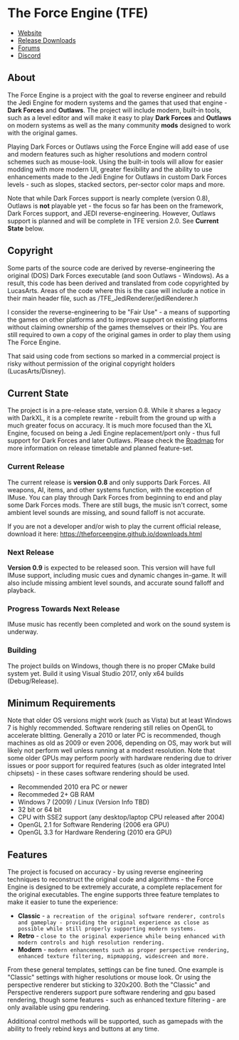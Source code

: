 # The Force Engine (TFE)
* [Website](https://theforceengine.github.io/)
* [Release Downloads](https://theforceengine.github.io/downloads.html)
* [Forums](https://the-force-engine.freeforums.net/)
* [Discord](https://discord.gg/hpsJnY9)

## About
The Force Engine is a project with the goal to reverse engineer and rebuild the Jedi Engine for modern systems and the games that used that engine - **Dark Forces** and **Outlaws**. The project will include modern, built-in tools, such as a level editor and will make it easy to play **Dark Forces** and **Outlaws** on modern systems as well as the many community **mods** designed to work with the original games.

Playing Dark Forces or Outlaws using the Force Engine will add ease of use and modern features such as higher resolutions and modern control schemes such as mouse-look. Using the built-in tools will allow for easier modding with more modern UI, greater flexibility and the ability to use enhancements made to the Jedi Engine for Outlaws in custom Dark Forces levels - such as slopes, stacked sectors, per-sector color maps and more.

Note that while Dark Forces support is nearly complete (version 0.8), Outlaws is **not** playable yet - the focus so far has been on the framework, Dark Forces support, and JEDI reverse-engineering. However, Outlaws support is planned and will be complete in TFE version 2.0. See **Current State** below.

## Copyright
Some parts of the source code are derived by reverse-engineering the original (DOS) Dark Forces executable (and soon Outlaws - Windows). As a result, this code has been derived and translated from code copyrighted by LucasArts. Areas of the code where this is the case will include a notice in their main header file, such as /TFE_JediRenderer/jediRenderer.h

I consider the reverse-engineering to be "Fair Use" - a means of supporting the games on other platforms and to improve support on existing platforms without claiming ownership of the games themselves or their IPs. You are still required to own a copy of the original games in order to play them using The Force Engine.

That said using code from sections so marked in a commercial project is risky without permission of the original copyright holders (LucasArts/Disney).

## Current State
The project is in a pre-release state, version 0.8. While it shares a legacy with DarkXL, it is a complete rewrite - rebuilt from the ground up with a much greater focus on accuracy. It is much more focused than the XL Engine, focused on being a Jedi Engine replacement/port only - thus full support for Dark Forces and later Outlaws. Please check the [Roadmap](Roadmap.md) for more information on release timetable and planned feature-set.

### Current Release
The current release is **version 0.8** and only supports Dark Forces. All weapons, AI, items, and other systems function, with the exception of IMuse. You can play through Dark Forces from beginning to end and play some Dark Forces mods. There are still bugs, the music isn't correct, some ambient level sounds are missing, and sound falloff is not accurate.

If you are not a developer and/or wish to play the current official release, download it here: https://theforceengine.github.io/downloads.html

### Next Release
**Version 0.9** is expected to be released soon. This version will have full IMuse support, including music cues and dynamic changes in-game. It will also include missing ambient level sounds, and accurate sound falloff and playback.

### Progress Towards Next Release
IMuse music has recently been completed and work on the sound system is underway.

### Building
The project builds on Windows, though there is no proper CMake build system yet. Build it using Visual Studio 2017, only x64 builds (Debug/Release).

## Minimum Requirements
Note that older OS versions might work (such as Vista) but at least Windows 7 is highly recommended. Software rendering still relies on OpenGL to accelerate blitting. Generally a 2010 or later PC is recommended, though machines as old as 2009 or even 2006, depending on OS, may work but will likely not perform well unless running at a modest resolution. Note that some older GPUs may perform poorly with hardware rendering due to driver issues or poor support for required features (such as older integrated Intel chipsets) - in these cases software rendering should be used.
* Recommended 2010 era PC or newer
* Recommeded 2+ GB RAM
* Windows 7 (2009) / Linux (Version Info TBD)
* 32 bit or 64 bit
* CPU with SSE2 support (any desktop/laptop CPU released after 2004)
* OpenGL 2.1 for Software Rendering (2006 era GPU)
* OpenGL 3.3 for Hardware Rendering (2010 era GPU)

## Features
The project is focused on accuracy - by using reverse engineering techniques to reconstruct the original code and algorithms - the Force Engine is designed to be extremely accurate, a complete replacement for the original executables. The engine supports three feature templates to make it easier to tune the experience:
* **Classic** - `a recreation of the original software renderer, controls and gameplay - providing the original experience as close as possible while still properly supporting modern systems.`
* **Retro** - `close to the original experience while being enhanced with modern controls and high resolution rendering.`
* **Modern** - `modern enhancements such as proper perspective rendering, enhanced texture filtering, mipmapping, widescreen and more.`

From these general templates, settings can be fine tuned. One example is "Classic" settings with higher resolutions or mouse look. Or using the perspective renderer but sticking to 320x200. Both the "Classic" and Perspective renderers support pure software rendering and gpu based rendering, though some features - such as enhanced texture filtering - are only available using gpu rendering.

Additional control methods will be supported, such as gamepads with the ability to freely rebind keys and buttons at any time.
